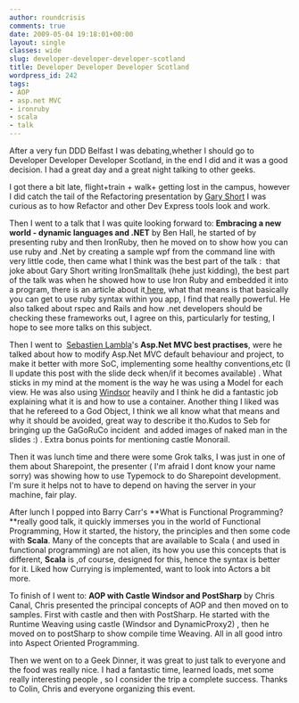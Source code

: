 ```yaml
---
author: roundcrisis
comments: true
date: 2009-05-04 19:18:01+00:00
layout: single
classes: wide
slug: developer-developer-developer-scotland
title: Developer Developer Developer Scotland
wordpress_id: 242
tags:
- AOP
- asp.net MVC
- ironruby
- scala
- talk
---
```


After a very fun DDD Belfast I was debating,whether I should go to Developer Developer Developer Scotland, in the end I did and it was a good decision. I had a great day and a great night talking to other geeks.

I got there a bit late, flight+train + walk+ getting lost in the campus, however I did catch the tail of the Refactoring presentation by [Gary Short](http://garyshortblog.org) I was curious as to how Refactor and other Dev Express tools look and work.  

Then I went to a talk that I was quite looking forward to: **Embracing a new world - dynamic languages and .NET** by Ben Hall, he started of by presenting ruby and then IronRuby, then he moved on to show how you can use ruby and .Net by creating a sample wpf from the command line with very little code, then came what I think was the best part of the talk :  that joke about Gary Short writing IronSmalltalk (hehe just kidding), the best part of the talk was when he showed how to use Iron Ruby and embedded it into a program, there is an article about it[ here](http://www.simple-talk.com/content/article.aspx?article=697), what that means is that basically you can get to use ruby syntax within you app, I find that really powerful. He also talked about rspec and Rails and how .net developers should be checking these frameworks out, I agree on this, particularly for testing, I hope to see more talks on this subject. 

Then I went to  [Sebastien Lambla](http://serialseb.blogspot.com/)'s **Asp.Net ****MVC**** best practises**, were he talked about how to modify Asp.Net MVC default behaviour and project, to make it better with more SoC, implementing some healthy conventions,etc (I ll update this post with the slide deck when/if it becomes available) . What sticks in my mind at the moment is the way he was using a Model for each view. He was also using [Windsor](http://castleproject.org/container/index.html) heavily and I think he did a fantastic job explaining what it is and how to use a container. Another thing I liked was that he refereed to a God Object, I think we all know what that means and why it should be avoided, great way to describe it tho.Kudos to Seb for bringing up the GaGoRuCo incident  and added images of naked man in the slides :) . Extra bonus points for mentioning castle Monorail. 

Then it was lunch time and there were some Grok talks, I was just in one of them about Sharepoint, the presenter ( I'm afraid I dont know your name sorry) was showing how to use Typemock to do Sharepoint development. I'm sure it helps not to have to depend on having the server in your machine, fair play.

After lunch I popped into Barry Carr's **What is Functional Programming? **really good talk, it quickly immerses you in the world of Functional Programming, How it started, the history, the principles and then some code with **Scala**. Many of the concepts that are available to Scala ( and used in functional programming) are not alien, its how you use this concepts that is different, **Scala** is ,of course, designed for this, hence the syntax is better for it. Liked how Currying is implemented, want to look into Actors a bit more.

To finish of I went to: **AOP with Castle Windsor and PostSharp** by Chris Canal, Chris presented the principal concepts of AOP and then moved on to samples. First with castle and then with PostSharp. He started with the Runtime Weaving using castle (Windsor and DynamicProxy2) , then he moved on to postSharp to show compile time Weaving. All in all good intro into Aspect Oriented Programming.

Then we went on to a Geek Dinner, it was great to just talk to everyone and the food was really nice. I had a fantastic time, learned loads, met some really interesting people , so I consider the trip a complete success. Thanks to Colin, Chris and everyone organizing this event.
